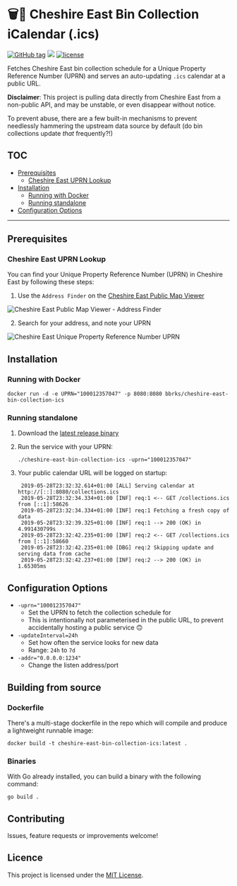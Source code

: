 # 🗑📅 Cheshire East Bin Collection iCalendar (.ics)

[![GitHub tag](https://img.shields.io/github/tag/bbrks/cheshire-east-bin-collection-ics.svg)](https://github.com/bbrks/cheshire-east-bin-collection-ics/releases) [![](https://img.shields.io/docker/pulls/bbrks/cheshire-east-bin-collection-ics.svg)](https://hub.docker.com/u/bbrks/cheshire-east-bin-collection-ics) [![license](https://img.shields.io/github/license/bbrks/cheshire-east-bin-collection-ics.svg)](https://github.com/bbrks/cheshire-east-bin-collection-ics/blob/master/LICENSE)

Fetches Cheshire East bin collection schedule for a Unique Property Reference Number (UPRN) and serves an auto-updating `.ics` calendar at a public URL.

**Disclaimer**: This project is pulling data directly from Cheshire East from a non-public API, and may be unstable, or even disappear without notice.

To prevent abuse, there are a few built-in mechanisms to prevent needlessly hammering the upstream data source by default (do bin collections update _that_ frequently?!)

## TOC

- [Prerequisites](#prerequisites)
  - [Cheshire East UPRN Lookup](#cheshire-east-uprn-lookup)
- [Installation](#installation)
  - [Running with Docker](#running-with-docker)
  - [Running standalone](#running-standalone)
- [Configuration Options](#configuration-options)

---

## Prerequisites

### Cheshire East UPRN Lookup

You can find your Unique Property Reference Number (UPRN) in Cheshire East by following these steps:

1. Use the `Address Finder` on the [Cheshire East Public Map Viewer](https://maps.cheshireeast.gov.uk/ce/webmapping)

![Cheshire East Public Map Viewer - Address Finder](https://i.imgur.com/9Ds72nV.png)

2. Search for your address, and note your UPRN

![Cheshire East Unique Property Reference Number UPRN](https://i.imgur.com/4sTjCpZ.png)

## Installation

### Running with Docker

    docker run -d -e UPRN="100012357047" -p 8080:8080 bbrks/cheshire-east-bin-collection-ics

### Running standalone

1. Download the [latest release binary](https://github.com/bbrks/cheshire-east-bin-collection-ics/releases)
 
2. Run the service with your UPRN:

       ./cheshire-east-bin-collection-ics -uprn="100012357047"

3. Your public calendar URL will be logged on startup:

        2019-05-28T23:32:32.614+01:00 [ALL] Serving calendar at http://[::]:8080/collections.ics
        2019-05-28T23:32:34.334+01:00 [INF] req:1 <-- GET /collections.ics from [::1]:58626
        2019-05-28T23:32:34.334+01:00 [INF] req:1 Fetching a fresh copy of data
        2019-05-28T23:32:39.325+01:00 [INF] req:1 --> 200 (OK) in 4.991430799s
        2019-05-28T23:32:42.235+01:00 [INF] req:2 <-- GET /collections.ics from [::1]:58660
        2019-05-28T23:32:42.235+01:00 [DBG] req:2 Skipping update and serving data from cache
        2019-05-28T23:32:42.237+01:00 [INF] req:2 --> 200 (OK) in 1.65305ms

## Configuration Options

- `-uprn="100012357047"`
  - Set the UPRN to fetch the collection schedule for
  - This is intentionally not parameterised in the public URL, to prevent accidentally hosting a public service 🙃
- `-updateInterval=24h`
  - Set how often the service looks for new data
  - Range: `24h` to `7d`
- `-addr="0.0.0.0:1234"`
  - Change the listen address/port

## Building from source

### Dockerfile

There's a multi-stage dockerfile in the repo which will compile and produce a lightweight runnable image:

    docker build -t cheshire-east-bin-collection-ics:latest .

### Binaries

With Go already installed, you can build a binary with the following command:

    go build .

## Contributing

Issues, feature requests or improvements welcome!

## Licence

This project is licensed under the [MIT License](LICENSE).
